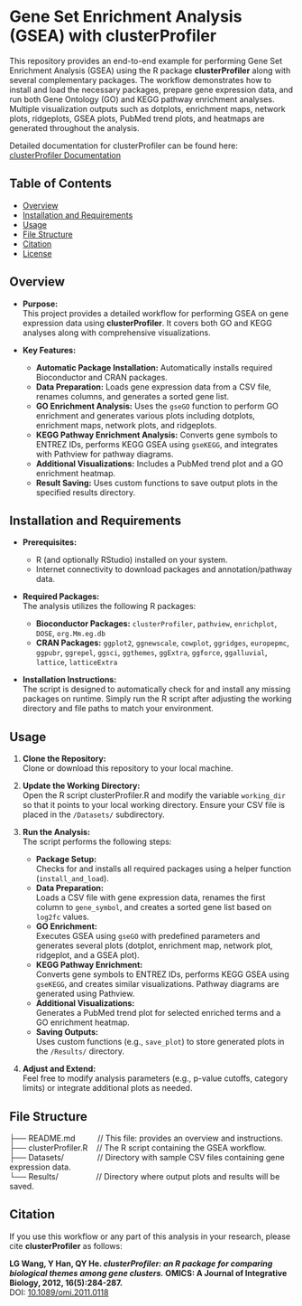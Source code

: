 # Gene Set Enrichment Analysis (GSEA) with clusterProfiler

This repository provides an end-to-end example for performing Gene Set Enrichment Analysis (GSEA) using the R package **clusterProfiler** along with several complementary packages. The workflow demonstrates how to install and load the necessary packages, prepare gene expression data, and run both Gene Ontology (GO) and KEGG pathway enrichment analyses. Multiple visualization outputs such as dotplots, enrichment maps, network plots, ridgeplots, GSEA plots, PubMed trend plots, and heatmaps are generated throughout the analysis.

Detailed documentation for clusterProfiler can be found here:  
[clusterProfiler Documentation](https://bioconductor.org/packages/release/bioc/vignettes/clusterProfiler/inst/doc/clusterProfiler.html)

## Table of Contents

- [Overview](#overview)
- [Installation and Requirements](#installation-and-requirements)
- [Usage](#usage)
- [File Structure](#file-structure)
- [Citation](#citation)
- [License](#license)

## Overview

- **Purpose:**  
  This project provides a detailed workflow for performing GSEA on gene expression data using **clusterProfiler**. It covers both GO and KEGG analyses along with comprehensive visualizations.

- **Key Features:**  
  - **Automatic Package Installation:** Automatically installs required Bioconductor and CRAN packages.
  - **Data Preparation:** Loads gene expression data from a CSV file, renames columns, and generates a sorted gene list.
  - **GO Enrichment Analysis:** Uses the `gseGO` function to perform GO enrichment and generates various plots including dotplots, enrichment maps, network plots, and ridgeplots.
  - **KEGG Pathway Enrichment Analysis:** Converts gene symbols to ENTREZ IDs, performs KEGG GSEA using `gseKEGG`, and integrates with Pathview for pathway diagrams.
  - **Additional Visualizations:** Includes a PubMed trend plot and a GO enrichment heatmap.
  - **Result Saving:** Uses custom functions to save output plots in the specified results directory.

## Installation and Requirements

- **Prerequisites:**
  - R (and optionally RStudio) installed on your system.
  - Internet connectivity to download packages and annotation/pathway data.

- **Required Packages:**  
  The analysis utilizes the following R packages:
  - **Bioconductor Packages:** `clusterProfiler`, `pathview`, `enrichplot`, `DOSE`, `org.Mm.eg.db`
  - **CRAN Packages:** `ggplot2`, `ggnewscale`, `cowplot`, `ggridges`, `europepmc`, `ggpubr`, `ggrepel`, `ggsci`, `ggthemes`, `ggExtra`, `ggforce`, `ggalluvial`, `lattice`, `latticeExtra`

- **Installation Instructions:**  
  The script is designed to automatically check for and install any missing packages on runtime. Simply run the R script after adjusting the working directory and file paths to match your environment.

## Usage

1. **Clone the Repository:**  
   Clone or download this repository to your local machine.

2. **Update the Working Directory:**  
   Open the R script clusterProfiler.R and modify the variable `working_dir` so that it points to your local working directory. Ensure your CSV file is placed in the `/Datasets/` subdirectory.

3. **Run the Analysis:**  
   The script performs the following steps:
   - **Package Setup:**  
     Checks for and installs all required packages using a helper function (`install_and_load`).
   - **Data Preparation:**  
     Loads a CSV file with gene expression data, renames the first column to `gene_symbol`, and creates a sorted gene list based on `log2fc` values.
   - **GO Enrichment:**  
     Executes GSEA using `gseGO` with predefined parameters and generates several plots (dotplot, enrichment map, network plot, ridgeplot, and a GSEA plot).
   - **KEGG Pathway Enrichment:**  
     Converts gene symbols to ENTREZ IDs, performs KEGG GSEA using `gseKEGG`, and creates similar visualizations. Pathway diagrams are generated using Pathview.
   - **Additional Visualizations:**  
     Generates a PubMed trend plot for selected enriched terms and a GO enrichment heatmap.
   - **Saving Outputs:**  
     Uses custom functions (e.g., `save_plot`) to store generated plots in the `/Results/` directory.

4. **Adjust and Extend:**  
   Feel free to modify analysis parameters (e.g., p-value cutoffs, category limits) or integrate additional plots as needed.

## File Structure

├── README.md&nbsp;&nbsp;&nbsp;&nbsp;&nbsp;&nbsp;&nbsp;&nbsp;&nbsp;&nbsp;// This file: provides an overview and instructions. <br/>
├── clusterProfiler.R&nbsp;&nbsp;&nbsp;&nbsp;// The R script containing the GSEA workflow.<br/>
├── Datasets/&nbsp;&nbsp;&nbsp;&nbsp;&nbsp;&nbsp;&nbsp;&nbsp;&nbsp;&nbsp;&nbsp;&nbsp;&nbsp;&nbsp;&nbsp;// Directory with sample CSV files containing gene expression data. <br/>
└── Results/&nbsp;&nbsp;&nbsp;&nbsp;&nbsp;&nbsp;&nbsp;&nbsp;&nbsp;&nbsp;&nbsp;&nbsp;&nbsp;&nbsp;&nbsp;&nbsp;&nbsp;// Directory where output plots and results will be saved.<br/>

## Citation

If you use this workflow or any part of this analysis in your research, please cite **clusterProfiler** as follows:

**LG Wang, Y Han, QY He. _clusterProfiler: an R package for comparing biological themes among gene clusters._ OMICS: A Journal of Integrative Biology, 2012, 16(5):284-287.**  
DOI: [10.1089/omi.2011.0118](http://dx.doi.org/10.1089/omi.2011.0118)
